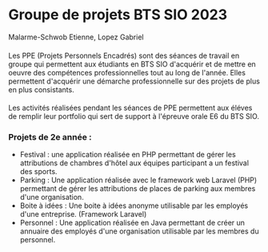 <!--

**Here are some ideas to get you started:**

🙋‍♀️ A short introduction - what is your organization all about?
🌈 Contribution guidelines - how can the community get involved?
👩‍💻 Useful resources - where can the community find your docs? Is there anything else the community should know?
🍿 Fun facts - what does your team eat for breakfast?
🧙 Remember, you can do mighty things with the power of [Markdown](https://docs.github.com/github/writing-on-github/getting-started-with-writing-and-formatting-on-github/basic-writing-and-formatting-syntax)
-->

# Groupe de projets BTS SIO 2023
Malarme-Schwob Etienne, Lopez Gabriel
####
Les PPE (Projets Personnels Encadrés) sont des séances de travail en groupe qui permettent aux étudiants en BTS SIO d'acquérir et de mettre en oeuvre des compétences professionnelles tout au long de l'année. Elles permettent d'acquérir une démarche professionnelle sur des projets de plus en plus consistants.
####
Les activités réalisées pendant les séances de PPE permettent aux éléves de remplir leur portfolio qui sert de support à l'épreuve orale E6 du BTS SIO.
####
### Projets de 2e année :
* Festival : une application réalisée en PHP permettant de gérer les attributions de chambres d'hôtel aux équipes participant a un festival des sports.
* Parking : Une application réalisée avec le framework web Laravel (PHP) permettant de gérer les attributions de places de parking aux membres d'une organisation.
* Boite à idées : Une boite à idées anonyme utilisable par les employés d'une entreprise. (Framework Laravel)
* Personnel : Une application réalisée en Java permettant de créer un annuaire des employés d'une organisation utilisable par les membres du personnel.
